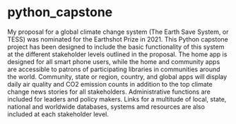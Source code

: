 # python_capstone
My proposal for a global climate change system (The Earth Save System, or TESS) was nominated for the Earthshot Prize in 2021. This Python capstone project has been designed to include the basic functionality of this system at the different stakeholder levels outlined in the proposal. The home app is designed for all smart phone users, while the home and community apps are accessible to patrons of participating libraries in communities around the world. Community, state or region, country, and global apps will display daily air quality and CO2 emission counts in addition to the top climate change news stories for all stakeholders. Administrative functions are included for leaders and policy makers. Links for a multitude of local, state, national and worldwide databases, systems amd resources are also included at each stakeholder level.
